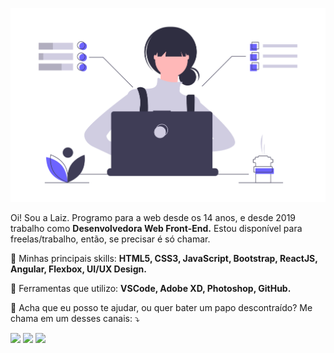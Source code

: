 ![Development](https://raw.githubusercontent.com/laizgamaa/laizgamaa/master/img/dev_focus.png)

Oi! Sou a Laiz. Programo para a web desde os 14 anos, e desde 2019 trabalho como **Desenvolvedora Web Front-End.** Estou disponível para freelas/trabalho, então, se precisar é só chamar.

🦄 Minhas principais skills: **HTML5, CSS3, JavaScript, Bootstrap, ReactJS, Angular, Flexbox, UI/UX Design.**

💼 Ferramentas que utilizo: **VSCode, Adobe XD, Photoshop, GitHub.**

💌 Acha que eu posso te ajudar, ou quer bater um papo descontraído? Me chama em um desses canais: ⤵️

[![](https://img.shields.io/badge/-Linkedin-0e76a8?style=for-the-badge&logo=Linkedin&logoColor=white&link=https://www.linkedin.com/in/iuricode)](https://www.linkedin.com/in/laiz-lira-dev) 
[![](https://img.shields.io/badge/-Instagram-DF0174?style=for-the-badge&logo=instagram&logoColor=white&link=https://www.instagram.com/iuricoding/)](https://www.instagram.com/olalaiz/) 
[![](https://img.shields.io/badge/-Facebook-3b5998?style=for-the-badge&logo=facebook&logoColor=white&link=https://www.facebook.com/exudojazz/)](https://www.facebook.com/liralaiz/)
